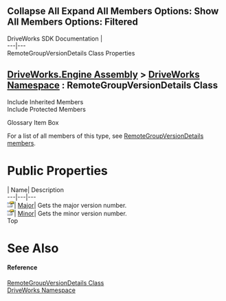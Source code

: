        

 Collapse All Expand All  Members Options: Show All  Members Options: Filtered   
---  
DriveWorks SDK Documentation  |   
---|---  
RemoteGroupVersionDetails Class Properties   
  
[DriveWorks.Engine Assembly](topic2156.md) > [DriveWorks Namespace](topic2159.md) : RemoteGroupVersionDetails Class  
---  
  
Include Inherited Members    
Include Protected Members    


Glossary Item Box

For a list of all members of this type, see [RemoteGroupVersionDetails members](topic5214.md).

# Public Properties

| Name| Description  
---|---|---  
![Public Property](dotnetimages/publicProperty.gif)| [Major](topic5219.md)| Gets the major version number.   
![Public Property](dotnetimages/publicProperty.gif)| [Minor](topic5220.md)| Gets the minor version number.   
Top

# See Also

#### Reference

[RemoteGroupVersionDetails Class](topic5213.md)   
[DriveWorks Namespace](topic2159.md)


